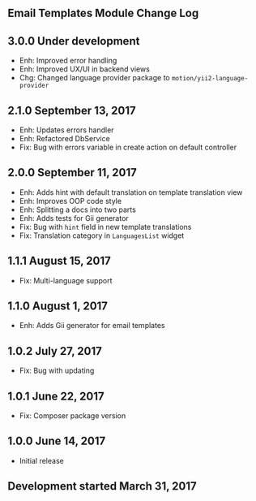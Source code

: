 Email Templates Module Change Log
---------------------------------

3.0.0 Under development
-----------------------
* Enh: Improved error handling
* Enh: Improved UX/UI in backend views
* Chg: Changed language provider package to `motion/yii2-language-provider`

2.1.0 September 13, 2017
------------------------
* Enh: Updates errors handler
* Enh: Refactored DbService
* Fix: Bug with errors variable in create action on default controller

2.0.0 September 11, 2017
------------------------

* Enh: Adds hint with default translation on template translation view
* Enh: Improves OOP code style
* Enh: Splitting a docs into two parts
* Enh: Adds tests for Gii generator
* Fix: Bug with `hint` field in new template translations
* Fix: Translation category in `LanguagesList` widget

1.1.1 August 15, 2017
---------------------
* Fix: Multi-language support

1.1.0 August 1, 2017
--------------------
* Enh: Adds Gii generator for email templates

1.0.2 July 27, 2017
-------------------
* Fix: Bug with updating

1.0.1 June 22, 2017
-------------------
* Fix: Composer package version

1.0.0 June 14, 2017
-------------------
* Initial release

Development started March 31, 2017
---------------------------------
